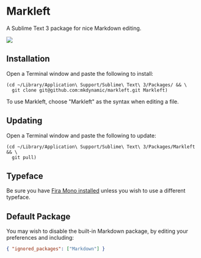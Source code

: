 # Markleft

A Sublime Text 3 package for nice Markdown editing.

![](https://scrn.es/37ImhN34IBgpHNxrz32LF5.gif)

## Installation

Open a Terminal window and paste the following to install:

```shell
(cd ~/Library/Application\ Support/Sublime\ Text\ 3/Packages/ && \
  git clone git@github.com:mkdynamic/markleft.git Markleft)
```

To use Markleft, choose "Markleft" as the syntax when editing a file.

## Updating

Open a Terminal window and paste the following to update:

```shell
(cd ~/Library/Application\ Support/Sublime\ Text\ 3/Packages/Markleft && \
  git pull)
```

## Typeface

Be sure you have [Fira Mono installed](https://mozilla.github.io/Fira/) unless you wish to use a different typeface.

## Default Package

You may wish to disable the built-in Markdown package, by editing your preferences and including:

```json
{ "ignored_packages": ["Markdown"] }
```
